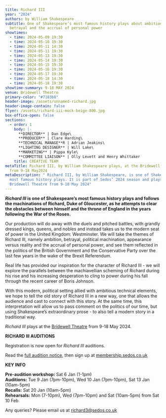 ```yaml
---
title: Richard III
year: "2024"
authors: by William Shakespeare
subtitle: One of Shakespeare’s most famous history plays about ambition,
  betrayal and the accrual of personal power
showtimes:
  - time: 2024-05-09 19:30
  - time: 2024-05-10 19:30
  - time: 2024-05-11 14:30
  - time: 2024-05-11 19:30
  - time: 2024-05-13 19:30
  - time: 2024-05-14 19:30
  - time: 2024-05-15 19:30
  - time: 2024-05-16 19:30
  - time: 2024-05-17 19:30
  - time: 2024-05-18 14:30
  - time: 2024-05-18 19:30
showtime-summary: 9-18 MAY 2024
venue: Bridewell Theatre
primary-color: "#7183b8"
header-image: /assets/unnamed-richard.jpg
header-image-contain: false
flyer: /assets/richard-iii-mock-beige-800.jpg
box-office-open: false
sections:
  - order: 1
    body: |-
      **DIRECTOR** | Dan Edge\
      **PRODUCER** | Clare Harding\
      **TECHNICAL MANAGE**R | Adrian Jeakins\
      **LIGHTING DESIGNER** | Will Lake\
      **MARKETING** | Pippa Kyle\
      **COMMITTEE LIAISON** | Olly Levett and Henry Whittaker
    title: CREATIVE TEAM
metaTitle: Richard III, by William Shakespeare plays, at the Bridewell Theatre
  from 9-18 May2024
metaDescription: " Richard III, by William Shakespeare, is one of Shakespeare’s
  most famous history plays. It is part of Sedos’ 2024 season and plays at the
  Bridewell Theatre from 9-18 May 2024"
---
```

***Richard III* is one of Shakespeare’s most famous history plays and follows the machinations of Richard, Duke of Gloucester, as he attempts to clear the obstacles between himself and the throne of England in the years following the War of the Roses.**

Our production will do away with the duels and pitched battles, with grandly dressed kings, queens, and nobles and instead takes us to the modern seat of power in the United Kingdom: Westminster. We will take the themes of Richard III, namely ambition, betrayal, political machination, appearance versus reality and the accrual of personal power, and see them reﬂected in the politics of the British Government and the Conservative Party over the last few years in the wake of the Brexit Referendum. 

Real life has provided our inspiration for the character of Richard III - we will explore the parallels between the machiavellian scheming of Richard during his rise and his increasing desperation to cling to power during his fall through the recent career of Boris Johnson.

With this modern, political setting allied with ambitious technical elements, we hope to tell the old story of Richard III in a new way, one that allows the audience and cast to connect with this story. At the same time, this interpretation will allow us to pass comment on the politics of our time, but using Shakespeare’s extraordinary prose - to also tell a modern story in a traditional way.

*Richard III* plays at the [Bridewell Theatre](https://www.sedos.co.uk/venues/bridewell) from 9-18 May 2024.

**RICHARD III AUDITIONS**

Registration is now open for *Richard III* auditions.

Read the [full audition notice](https://drive.google.com/file/d/1XyyHw5lHuV4i7lYDXKCsrzFmHsOhqC25/view?usp=sharing), then sign up at [membership.sedos.co.uk](https://membership.sedos.co.uk/signup/)

**KEY INFO**

**Pre-audition workshop:** Sat 6 Jan (1-1pm)\
**Auditions:** Tue 9 Jan (7pm-10pm), Wed 10 Jan (7pm-10pm), Sat 13 Jan (10am-5pm)\
**Recalls:** Sat 20 Jan (10am-5pm)\
**Rehearsals:** Mon (7-10pm), Wed (7pm-10pm) and Sat (10am-5pm) from Sat 10 Feb

Any queries? Please email us at [richard3@sedos.co.uk](mailto:richard3@sedos.co.uk)